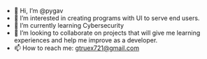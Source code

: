 - 👋 Hi, I’m @pygav
- 👀 I’m interested in creating programs with UI to serve end users.
- 🌱 I’m currently learning Cybersecurity
- 💞️ I’m looking to collaborate on projects that will give me learning experiences and help me improve as a developer.
- 📫 How to reach me: gtruex721@gmail.com

<!---
pygav/pygav is a ✨ special ✨ repository because its `README.md` (this file) appears on your GitHub profile.
You can click the Preview link to take a look at your changes.
--->
